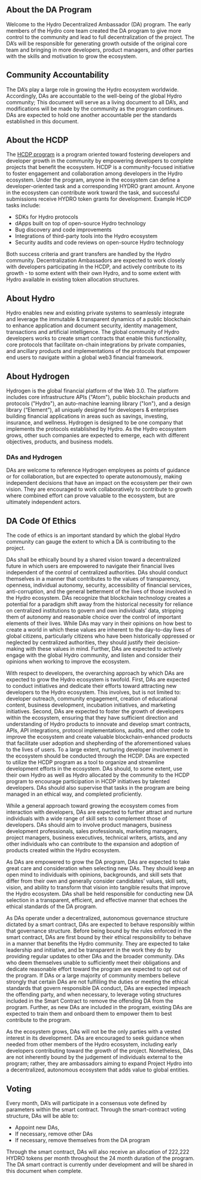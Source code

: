 ## About the DA Program
Welcome to the Hydro Decentralized Ambassador (DA) program. The early members of the Hydro core team created the DA program to give more control to the community and lead to full decentralization of the project. The DA’s will be responsible for generating growth outside of the original core team and bringing in more developers, product managers, and other parties with the skills and motivation to grow the ecosystem.

## Community Accountability
The DA’s play a large role in growing the Hydro ecosystem worldwide. Accordingly, DAs are accountable to the well-being of the global Hydro community; This document will serve as a living document to all DA’s, and modifications will be made by the community as the program continues. DAs are expected to hold one another accountable per the standards established in this document.

## About the HCDP
The [HCDP program](https://github.com/hydrogen-dev/hcdp) is a program oriented toward fostering developers and developer growth in the community by empowering developers to complete projects that benefit the ecosystem. HCDP is a community-focused initiative to foster engagement and collaboration among developers in the Hydro ecosystem. Under the program, anyone in the ecosystem can define a developer-oriented task and a corresponding HYDRO grant amount. Anyone in the ecosystem can contribute work toward the task, and successful submissions receive HYDRO token grants for development. Example HCDP tasks include:

* SDKs for Hydro protocols
* dApps built on top of open-source Hydro technology
* Bug discovery and code improvements
* Integrations of third-party tools into the Hydro ecosystem
* Security audits and code reviews on open-source Hydro technology

Both success criteria and grant transfers are handled by the Hydro community. Decentralization Ambassadors are expected to work closely with developers participating in the HCDP, and actively contribute to its growth - to some extent with their own Hydro, and to some extent with Hydro available in existing token allocation structures.

## About Hydro
Hydro enables new and existing private systems to seamlessly integrate and leverage the immutable & transparent dynamics of a public blockchain to enhance application and document security, identity management, transactions and artificial intelligence. The global community of Hydro developers works to create smart contracts that enable this functionality, core protocols that facilitate on-chain integrations by private companies, and ancillary products and implementations of the protocols that empower end users to navigate within a global web3 financial framework.

## About Hydrogen
Hydrogen is the global financial platform of the Web 3.0. The platform includes core infrastructure APIs ("Atom"), public blockchain products and protocols ("Hydro"), an auto-machine learning library ("Ion"), and a design library (“Element”), all uniquely designed for developers & enterprises building financial applications in areas such as savings, investing, insurance, and wellness. Hydrogen is designed to be one company that implements the protocols established by Hydro. As the Hydro ecosystem grows, other such companies are expected to emerge, each with different objectives, products, and business models.

### DAs and Hydrogen
DAs are welcome to reference Hydrogen employees as points of guidance or for collaboration, but are expected to operate autonomously, making independent decisions that have an impact on the ecosystem per their own vision. They are encouraged to work collaboratively to contribute to growth where combined effort can prove valuable to the ecosystem, but are ultimately independent actors.

## DA Code Of Ethics

The code of ethics is an important standard by which the global Hydro community can gauge the extent to which a DA is contributing to the project.

DAs shall be ethically bound by a shared vision toward a decentralized future in which users are empowered to navigate their financial lives independent of the control of centralized authorities. DAs should conduct themselves in a manner that contributes to the values of transparency, openness, individual autonomy, security, accessibility of financial services, anti-corruption, and the general betterment of the lives of those involved in the Hydro ecosystem. DAs recognize that blockchain technology creates a potential for a paradigm shift away from the historical necessity for reliance on centralized institutions to govern and own individuals’ data, stripping them of autonomy and reasonable choice over the control of important elements of their lives. While DAs may vary in their opinions on how best to create a world in which these values are inherent to the day-to-day lives of global citizens, particularly citizens who have been historically oppressed or neglected by centralized authorities, they should justify their decision-making with these values in mind. Further, DAs are expected to actively engage with the global Hydro community, and listen and consider their opinions when working to improve the ecosystem.

With respect to developers, the overarching approach by which DAs are expected to grow the Hydro ecosystem is twofold. First, DAs are expected to conduct initiatives and dedicate their efforts toward attracting new developers to the Hydro ecosystem. This involves, but is not limited to: developer outreach, community engagement, creation of educational content, business development, incubation initiatives, and marketing initiatives. Second, DAs are expected to foster the growth of developers within the ecosystem, ensuring that they have sufficient direction and understanding of Hydro products to innovate and develop smart contracts, APIs, API integrations, protocol implementations, audits, and other code to improve the ecosystem and create valuable blockchain-enhanced products that facilitate user adoption and shepherding of the aforementioned values to the lives of users. To a large extent, nurturing developer involvement in the ecosystem should be conducted through the HCDP. DAs are expected to utilize the HCDP program as a tool to organize and streamline development efforts in the ecosystem. DAs should, to some extent, use their own Hydro as well as Hydro allocated by the community to the HCDP program to encourage participation in HCDP initiatives by talented developers. DAs should also supervise that tasks in the program are being managed in an ethical way, and completed proficiently.

While a general approach toward growing the ecosystem comes from interaction with developers, DAs are expected to further attract and nurture individuals with a wide range of skill sets to complement those of developers. DAs should aim to involve product managers, business development professionals, sales professionals, marketing managers, project managers, business executives, technical writers, artists, and any other individuals who can contribute to the expansion and adoption of products created within the Hydro ecosystem.

As DAs are empowered to grow the DA program, DAs are expected to take great care and consideration when selecting new DAs. They should keep an open mind to individuals with opinions, backgrounds, and skill sets that differ from their own and generally consider candidates’ values, skill sets, vision, and ability to transform that vision into tangible results that improve the Hydro ecosystem. DAs shall be held responsible for conducting new DA selection in a transparent, efficient, and effective manner that echoes the ethical standards of the DA program.

As DAs operate under a decentralized, autonomous governance structure dictated by a smart contract, DAs are expected to behave responsibly within that governance structure. Before being bound by the rules enforced in the smart contract, DAs are first bound by their ethical responsibility to behave in a manner that benefits the Hydro community. They are expected to take leadership and initiative, and be transparent in the work they do by providing regular updates to other DAs and the broader community. DAs who deem themselves unable to sufficiently meet their obligations and dedicate reasonable effort toward the program are expected to opt out of the program. If DAs or a large majority of community members believe strongly that certain DAs are not fulfilling the duties or meeting the ethical standards that govern responsible DA conduct, DAs are expected impeach the offending party, and when necessary, to leverage voting structures included in the Smart Contract to remove the offending DA from the program. Further, as new DAs are included in the program, existing DAs are expected to train them and onboard them to empower them to best contribute to the program.

As the ecosystem grows, DAs will not be the only parties with a vested interest in its development. DAs are encouraged to seek guidance when needed from other members of the Hydro ecosystem, including early developers contributing toward the growth of the project. Nonetheless, DAs are not inherently bound by the judgement of individuals external to the program; rather, they are ambassadors aiming to expand Project Hydro into a decentralized, autonomous ecosystem that adds value to global entities.

## Voting
Every month, DA’s will participate in a consensus vote defined by parameters within the smart contract. Through the smart-contract voting structure, DAs will be able to:
* Appoint new DAs,
* If necessary, remove other DAs
* If necessary, remove themselves from the DA program

Through the smart contract, DAs will also receive an allocation of 222,222 HYDRO tokens per month throughout the 24 month duration of the program. The DA smart contract is currently under development and will be shared in this document when complete.
